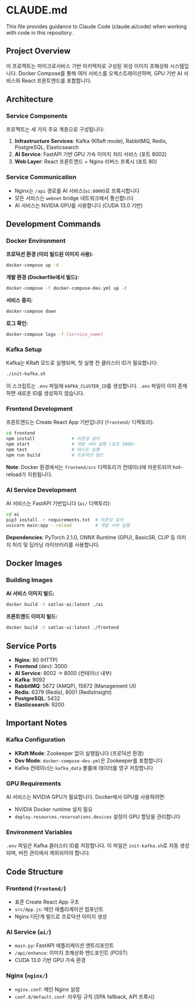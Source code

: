 # CLAUDE.md

This file provides guidance to Claude Code (claude.ai/code) when working with code in this repository.

## Project Overview

이 프로젝트는 마이크로서비스 기반 아키텍처로 구성된 위성 이미지 초해상화 시스템입니다. Docker Compose를 통해 여러 서비스를 오케스트레이션하며, GPU 기반 AI 서비스와 React 프론트엔드를 포함합니다.

## Architecture

### Service Components

프로젝트는 세 가지 주요 계층으로 구성됩니다:

1. **Infrastructure Services**: Kafka (KRaft mode), RabbitMQ, Redis, PostgreSQL, Elasticsearch
2. **AI Service**: FastAPI 기반 GPU 가속 이미지 처리 서비스 (포트 8002)
3. **Web Layer**: React 프론트엔드 + Nginx 리버스 프록시 (포트 80)

### Service Communication

- Nginx는 `/api` 경로를 AI 서비스(`ai:8000`)로 프록시합니다
- 모든 서비스는 `webnet` bridge 네트워크에서 통신합니다
- AI 서비스는 NVIDIA GPU를 사용합니다 (CUDA 13.0 기반)

## Development Commands

### Docker Environment

**프로덕션 환경 (미리 빌드된 이미지 사용):**
```bash
docker-compose up -d
```

**개발 환경 (Dockerfile에서 빌드):**
```bash
docker-compose -f docker-compose-dev.yml up -d
```

**서비스 중지:**
```bash
docker-compose down
```

**로그 확인:**
```bash
docker-compose logs -f [service_name]
```

### Kafka Setup

Kafka는 KRaft 모드로 실행되며, 첫 실행 전 클러스터 ID가 필요합니다:

```bash
./init-kafka.sh
```

이 스크립트는 `.env` 파일에 `KAFKA_CLUSTER_ID`를 생성합니다. `.env` 파일이 이미 존재하면 새로운 ID를 생성하지 않습니다.

### Frontend Development

프론트엔드는 Create React App 기반입니다 (`frontend/` 디렉토리):

```bash
cd frontend
npm install              # 의존성 설치
npm start                # 개발 서버 실행 (포트 3000)
npm test                 # 테스트 실행
npm run build            # 프로덕션 빌드
```

**Note**: Docker 환경에서는 `frontend/src` 디렉토리가 컨테이너에 마운트되어 hot-reload가 지원됩니다.

### AI Service Development

AI 서비스는 FastAPI 기반입니다 (`ai/` 디렉토리):

```bash
cd ai
pip3 install -r requirements.txt  # 의존성 설치
uvicorn main:app --reload         # 개발 서버 실행
```

**Dependencies**: PyTorch 2.1.0, ONNX Runtime (GPU), BasicSR, CLIP 등 이미지 처리 및 딥러닝 라이브러리를 사용합니다.

## Docker Images

### Building Images

**AI 서비스 이미지 빌드:**
```bash
docker build -t satlas-ai:latest ./ai
```

**프론트엔드 이미지 빌드:**
```bash
docker build -t satlas-ui:latest ./frontend
```

## Service Ports

- **Nginx**: 80 (HTTP)
- **Frontend** (dev): 3000
- **AI Service**: 8002 → 8000 (컨테이너 내부)
- **Kafka**: 9092
- **RabbitMQ**: 5672 (AMQP), 15672 (Management UI)
- **Redis**: 6379 (Redis), 8001 (RedisInsight)
- **PostgreSQL**: 5432
- **Elasticsearch**: 9200

## Important Notes

### Kafka Configuration

- **KRaft Mode**: Zookeeper 없이 실행됩니다 (프로덕션 환경)
- **Dev Mode**: `docker-compose-dev.yml`은 Zookeeper를 포함합니다
- Kafka 컨테이너는 `kafka_data` 볼륨에 데이터를 영구 저장합니다

### GPU Requirements

AI 서비스는 NVIDIA GPU가 필요합니다. Docker에서 GPU를 사용하려면:
- NVIDIA Docker runtime 설치 필요
- `deploy.resources.reservations.devices` 설정이 GPU 할당을 관리합니다

### Environment Variables

`.env` 파일은 Kafka 클러스터 ID를 저장합니다. 이 파일은 `init-kafka.sh`로 자동 생성되며, 버전 관리에서 제외되어야 합니다.

## Code Structure

### Frontend (`frontend/`)
- 표준 Create React App 구조
- `src/App.js`: 메인 애플리케이션 컴포넌트
- Nginx 다단계 빌드로 프로덕션 이미지 생성

### AI Service (`ai/`)
- `main.py`: FastAPI 애플리케이션 엔트리포인트
- `/api/enhance`: 이미지 초해상화 엔드포인트 (POST)
- CUDA 13.0 기반 GPU 가속 환경

### Nginx (`nginx/`)
- `nginx.conf`: 메인 Nginx 설정
- `conf.d/default.conf`: 라우팅 규칙 (SPA fallback, API 프록시)